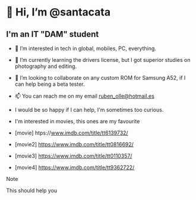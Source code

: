 # 👋 Hi, I’m @santacata
## I'm an IT "DAM" student

- 👀 I’m interested in tech in global, mobiles, PC, everything.
- 🌱 I’m currently learning the drivers license, but I got superior studies on photography and editing.
- 💞️ I’m looking to collaborate on any custom ROM for Samsung A52, if I can help being a beta tester.
- 📫 You can reach me on my email ruben_olle@hotmail.es
- I would be so happy if I can help, I'm sometimes too curious.

- I'm interested in movies, this ones are my favourite
- [movie] htps://www.imdb.com/title/tt6139732/
- [movie2] https://www.imdb.com/title/tt0816692/
- [movie3] https://www.imdb.com/title/tt0110357/
- [movie4] https://www.imdb.com/title/tt9362722/

>[!NOTE]
>This should help you

<!---
rubenolle/rubenSant is a ✨ special ✨ repository because its `README.md` (this file) appears on my GitHub profile.
--->
